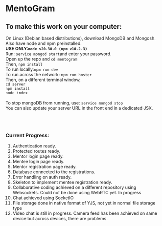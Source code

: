 # MentoGram
<h2>To make this work on your computer:</h2>
<p>On Linux (Debian based distributions), download MongoDB and Mongosh. Also have node and npm preinstalled. <br><b>USE ONLY:<code>node v20.30.0 (npm v10.2.3)</code></b></li>
<br>
Run: <code>service mongod start</code>and enter your password.
<br>
Open up the repo and <code>cd mentogram</code><br>Then, <code>npm install</code><br>To run locally:<code>npm run dev</code><br>To run across the network: <code>npm run hoster</code>
<br>Then, on a different terminal window,<br><code>cd server</code><br><code>npm install</code><br><code>node index</code>
<br><br>To stop mongoDB from running, use: <code>service mongod stop</code>
<br>
You can also update your server URL in the front end in a dedicated JSX.
</p>
<br>
<br>
<h3>Current Progress:</h3>
<ol>
<li>Authentication ready.
<li>Protected routes ready.
<li>Mentor login page ready.
<li>Mentee login page ready.
<li>Mentor registration page ready.
<li>Database connected to the registrations.
<li>Error handling on auth ready.
<li>Skeleton to implement mentee registration ready.
<li>Collaborative coding achieved on a different repository using Websockets. Could not be done using WebRTC yet. In progress</li>
<li>Chat achieved using SocketIO</li>
<li>File storage done in native format of YJS, not yet in normal file storage type</li>
<li>Video chat is still in progress. Camera feed has been achieved on same device but across devices, there are problems.</li>
</ol>



